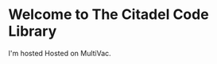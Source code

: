 <!DOCTYPE html>
<html>
<body>
<h1>Welcome to The Citadel Code Library</h1>
<p>I'm hosted Hosted on MultiVac.</p>
</body>
</html>
